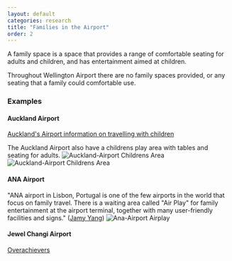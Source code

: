 ```yaml
---
layout: default
categories: research
title: "Families in the Airport"
order: 2
---
```

A family space is a space that provides a range of comfortable seating for adults and children, and has entertainment aimed at children.

Throughout Wellington Airport there are no family spaces provided, or any seating that a family could comfortable use.


### Examples
#### Auckland Airport
[Auckland's Airport information on travelling with children](https://www.aucklandairport.co.nz/information/getting-ready-for-your-trip/travelling-with-children)

The Auckland Airport also have a childrens play area with tables and seating for adults.
![Auckland-Airport Childrens Area]({{site.imageurl}}/CHILDREN-02.JPG)
![Auckland-Airport Childrens Area]({{site.imageurl}}/CHILDREN-02.JPG)

#### ANA Airport
"ANA airport in Lisbon, Portugal is one of the few airports in the world that focus on family travel. There is a waiting area called "Air Play" for family entertainment at the airport terminal, together with many user-friendly facilities and signs." ([Jamy Yang](https://www.linkedin.com/pulse/top-10-civil-aviation-designs-2014-yang-design-jamy-yang/]))
![Ana-Airport Airplay]({{site.imageurl}}/CHILDREN-01.JPG)

#### Jewel Changi Airport
[Overachievers](http://www.changiairport.com/en/airport-experience/JewelChangiAirport.html)
